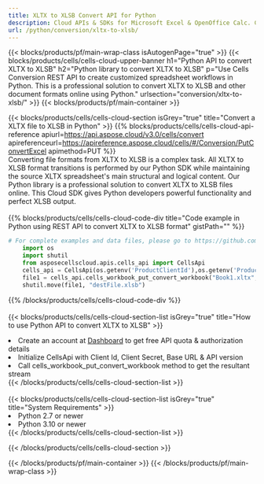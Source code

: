 ```yaml
---
title: XLTX to XLSB Convert API for Python 
description: Cloud APIs & SDKs for Microsoft Excel & OpenOffice Calc. Convert spreadsheet to other format file. 
url: /python/conversion/xltx-to-xlsb/
---
```



{{< blocks/products/pf/main-wrap-class isAutogenPage="true" >}}
{{< blocks/products/cells/cells-cloud-upper-banner h1="Python API to convert XLTX to XLSB" h2="Python library to convert XLTX to XLSB" p="Use Cells Conversion REST API to create customized spreadsheet workflows in Python. This is a professional solution to convert XLTX to XLSB and other document formats online using Python." urlsection="conversion/xltx-to-xlsb/" >}}
{{< blocks/products/pf/main-container >}}

{{< blocks/products/cells/cells-cloud-section isGrey="true"  title="Convert a XLTX file to XLSB in Python" >}}
{{% blocks/products/cells/cells-cloud-api-reference  apiurl=https://api.aspose.cloud/v3.0/cells/convert  apireferenceurl=https://apireference.aspose.cloud/cells/#/Conversion/PutConvertExcel  apimethod=PUT %}}
<br/>
Converting file formats from XLTX to XLSB is a complex task. All XLTX to XLSB format transitions is performed by our Python SDK while maintaining the source XLTX spreadsheet's main structural and logical content. Our Python library is a professional solution to convert XLTX to XLSB files online. This Cloud SDK gives Python developers powerful functionality and perfect XLSB output.
<br/>
<br/>
{{% blocks/products/cells/cells-cloud-code-div title="Code example in Python using REST API to convert XLTX to XLSB format" gistPath="" %}}
 
```python
# For complete examples and data files, please go to https://github.com/aspose-cells-cloud/aspose-cells-cloud-python/
    import os
    import shutil
    from asposecellscloud.apis.cells_api import CellsApi
    cells_api = CellsApi(os.getenv('ProductClientId'),os.getenv('ProductClientSecret'))
    file1 = cells_api.cells_workbook_put_convert_workbook("Book1.xltx",format="xlsb")
    shutil.move(file1, "destFile.xlsb")     
```
 
{{% /blocks/products/cells/cells-cloud-code-div  %}}
<br/>
<br/>
{{< blocks/products/cells/cells-cloud-section-list isGrey="true"  title="How to use Python API to convert  XLTX to XLSB" >}}
<li>Create an account at <a href="https://dashboard.aspose.cloud/">Dashboard</a> to get free API quota & authorization details</li>
<li>Initialize CellsApi with Client Id, Client Secret, Base URL & API version</li>
<li>Call cells_workbook_put_convert_workbook method to get the resultant stream</li>
{{< /blocks/products/cells/cells-cloud-section-list >}}
<br/>
<br/>
{{< blocks/products/cells/cells-cloud-section-list isGrey="true"  title="System Requirements" >}}
<li>Python 2.7 or newer</li>
<li>Python 3.10 or newer</li>
{{< /blocks/products/cells/cells-cloud-section-list >}}

{{< /blocks/products/cells/cells-cloud-section >}}

{{< /blocks/products/pf/main-container >}}
{{< /blocks/products/pf/main-wrap-class >}}

